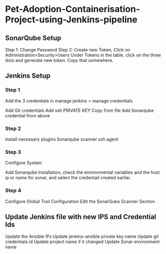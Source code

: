 # Pet-Adoption-Containerisation-Project-using-Jenkins-pipeline

## SonarQube Setup

Step 1: Change Password
Step 2: Create new Token, Click on Administration>Security>Users
Under Tokens in the table, click on the three dots and generate new token.
Copy that somewhere.

## Jenkins Setup

### Step 1
Add the 3 credentials in manage jenkins > manage credentials

Add Git credentials
Add ssh PRIVATE KEY
Copy from file
Add Sonarqube credential from above

### Step 2
Install necessary plugins
Sonarqube scanner
ssh agent

### Step 3
Configure System

Add Sonarqube Installation, check the environmental variables and the host ip or name for sonar, and select the credentail created earlier.

### Step 4
Configure Global Tool Configuration
Edit the SonarQube Scanner Section


## Update Jenkins file with new IPS and Credential Ids

Update the Ansible IPs
Update jenkins-ansible private key name
Update git credentials id
Update project name if it changed
Update Sonar environment name